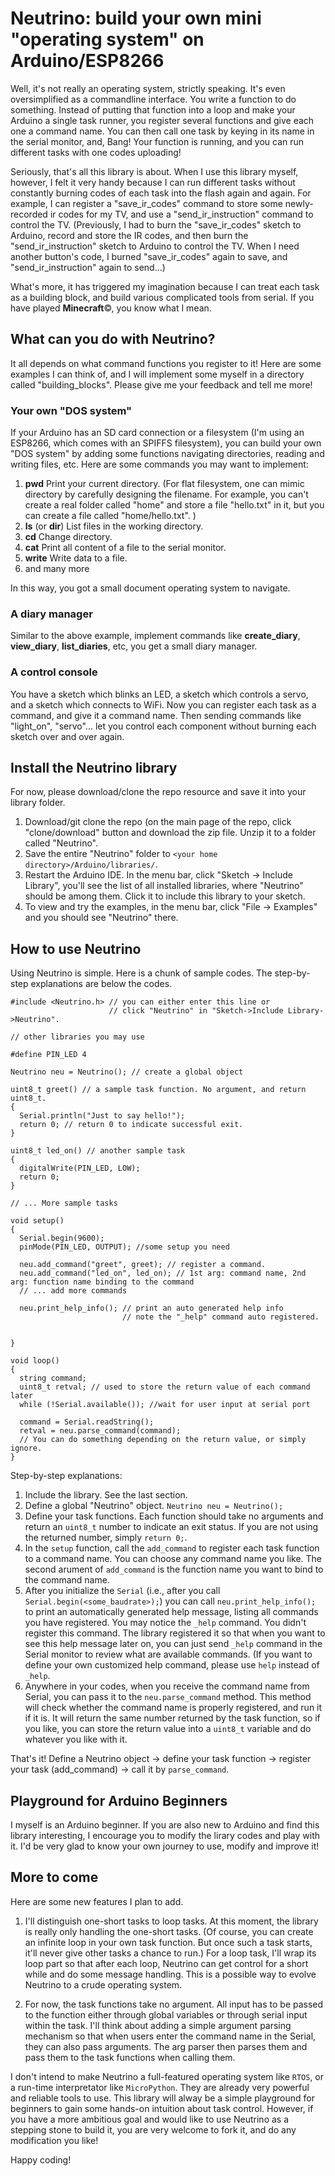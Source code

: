 # Neutrino: build your own mini "operating system" on Arduino/ESP8266

Well, it's not really an operating system, strictly speaking. It's even oversimplified as a commandline interface. You write a function to do something. Instead of putting that function into a loop and make your Arduino a single task runner, you register several functions and give each one a command name. You can then call one task by keying in its name in the serial monitor, and, Bang! Your function is running, and you can run different tasks with one codes uploading!

Seriously, that's all this library is about. When I use this library myself, however, I felt it very handy because I can run different tasks without constantly burning codes of each task into the flash again and again. For example, I can register a "save_ir_codes" command to store some newly-recorded ir codes for my TV, and use a "send_ir_instruction" command to control the TV. (Previously, I had to burn the "save_ir_codes" sketch to Arduino, record and store the IR codes, and then burn the "send_ir_instruction" sketch to Arduino to control the TV. When I need another button's code, I burned "save_ir_codes" again to save, and "send_ir_instruction" again to send...)

What's more, it has triggered my imagination because I can treat each task as a building block, and build various complicated tools from serial. If you have played **Minecraft**&copy;, you know what I mean.

## What can you do with Neutrino?

It all depends on what command functions you register to it! Here are some examples I can think of, and I will implement some myself in a directory called "building_blocks". Please give me your feedback and tell me more!

### Your own "DOS system"

If your Arduino has an SD card connection or a filesystem (I'm using an ESP8266, which comes with an SPIFFS filesystem), you can build your own "DOS system" by adding some functions navigating directories, reading and writing files, etc. Here are some commands you may want to implement:

1. **pwd** Print your current directory. (For flat filesystem, one can mimic directory by carefully designing the filename. For example, you can't create a real folder called "home" and store a file "hello.txt" in it, but you can create a file called "home/hello.txt". )
2. **ls** (or **dir**) List files in the working directory.
2. **cd** Change directory.
3. **cat** Print all content of a file to the serial monitor.
4. **write** Write data to a file.
5. and many more

In this way, you got a small document operating system to navigate.

### A diary manager

Similar to the above example, implement commands like **create_diary**, **view_diary**, **list_diaries**, etc, you get a small diary manager.

### A control console

You have a sketch which blinks an LED, a sketch which controls a servo, and a sketch which connects to WiFi. Now you can register each task as a command, and give it a command name. Then sending commands like "light_on", "servo"... let you control each component without burning each sketch over and over again.

## Install the Neutrino library

For now, please download/clone the repo resource and save it into your library folder.

1. Download/git clone the repo (on the main page of the repo, click "clone/download" button and download the zip file. Unzip it to a folder called "Neutrino".
2. Save the entire "Neutrino" folder to `<your home directory>/Arduino/libraries/`.
3. Restart the Arduino IDE. In the menu bar, click "Sketch -> Include Library", you'll see the list of all installed libraries, where "Neutrino" should be among them. Click it to include this library to your sketch.
4. To view and try the examples, in the menu bar, click "File -> Examples" and you should see "Neutrino" there.

## How to use Neutrino

Using Neutrino is simple. Here is a chunk of sample codes. The step-by-step explanations are below the codes.
```
#include <Neutrino.h> // you can either enter this line or 
                      // click "Neutrino" in "Sketch->Include Library->Neutrino".
              
// other libraries you may use

#define PIN_LED 4

Neutrino neu = Neutrino(); // create a global object

uint8_t greet() // a sample task function. No argument, and return uint8_t.
{
  Serial.println("Just to say hello!");
  return 0; // return 0 to indicate successful exit.
}

uint8_t led_on() // another sample task
{
  digitalWrite(PIN_LED, LOW);
  return 0;
}

// ... More sample tasks

void setup()
{
  Serial.begin(9600);
  pinMode(PIN_LED, OUTPUT); //some setup you need
  
  neu.add_command("greet", greet); // register a command.
  neu.add_command("led_on", led_on); // 1st arg: command name, 2nd arg: function name binding to the command
  // ... add more commands
  
  neu.print_help_info(); // print an auto generated help info
                         // note the "_help" command auto registered.
  
  
}

void loop()
{
  string command;
  uint8_t retval; // used to store the return value of each command later
  while (!Serial.available()); //wait for user input at serial port
  
  command = Serial.readString();
  retval = neu.parse_command(command);
  // You can do something depending on the return value, or simply ignore.
}
```
Step-by-step explanations:

1. Include the library. See the last section.
2. Define a global "Neutrino" object. `Neutrino neu = Neutrino();`
3. Define your task functions. Each function should take no arguments and return an `uint8_t` number to indicate an exit status. If you are not using the returned number, simply `return 0;`.
4. In the `setup` function, call the `add_command` to register each task function to a command name. You can choose any command name you like. The second arument of `add_command` is the function name you want to bind to the command name.
5. After you initialize the `Serial` (i.e., after you call `Serial.begin(<some_baudrate>);`) you can call `neu.print_help_info();` to print an automatically generated help message, listing all commands you have registered. You may notice the `_help` command. You didn't register this command. The library registered it so that when you want to see this help message later on, you can just send `_help` command in the Serial monitor to review what are available commands. (If you want to define your own customized help command, please use `help` instead of `_help`.
6. Anywhere in your codes, when you receive the command name from Serial, you can pass it to the `neu.parse_command` method. This method will check whether the command name is properly registered, and run it if it is. It will return the same number returned by the task function, so if you like, you can store the return value into a `uint8_t` variable and do whatever you like with it.

That's it! Define a Neutrino object -> define your task function -> register your task (add_command) -> call it by `parse_command`.

## Playground for Arduino Beginners

I myself is an Arduino beginner. If you are also new to Arduino and find this library interesting, I encourage you to modify the lirary codes and play with it. I'd be very glad to know your own journey to use, modify and improve it!

## More to come

Here are some new features I plan to add.

1. I'll distinguish one-short tasks to loop tasks. At this moment, the library is really only handling the one-short tasks. (Of course, you can create an infinite loop in your own task function. But once such a task starts, it'll never give other tasks a chance to run.) For a loop task, I'll wrap its loop part so that after each loop, Neutrino can get control for a short while and do some message handling. This is a possible way to evolve Neutrino to a crude operating system.

2. For now, the task functions take no argument. All input has to be passed to the function either through global variables or through serial input within the task. I'll think about adding a simple argument parsing mechanism so that when users enter the command name in the Serial, they can also pass arguments. The arg parser then parses them and pass them to the task functions when calling them. 

I don't intend to make Neutrino a full-featured operating system like `RTOS`, or a run-time interpretator like `MicroPython`. They are already very powerful and reliable tools to use. This library will alway be a simple playground for beginners to gain some hands-on intuition about task control. However, if you have a more ambitious goal and would like to use Neutrino as a stepping stone to build it, you are very welcome to fork it, and do any modification you like!

Happy coding!


